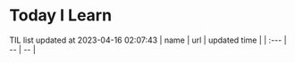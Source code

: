 # Today I Learn 
TIL list updated at 2023-04-16 02:07:43
| name | url | updated time |
| :--- | -- | -- |
